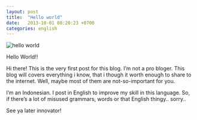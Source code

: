 ```yaml
---
layout: post
title:  "Hello world"
date:   2013-10-01 08:20:23 +0700
categories: english
---
```

![hello world](https://res.cloudinary.com/smd/image/upload/v1613698285/screenshot-from-2013-10-02-055027_el051x.png)

Hello World!!

Hi there! This is the very first post for this blog. I’m not a pro bloger. This blog will covers everything i know, that i though it worth enough to share to the internet. Well, maybe most of them are not-so-important for you.

I’m an Indonesian. I post in English to improve my skill in this language. So, if there’s a lot of misused grammars, words or that English thingy.. sorry..

See ya later innovator!
